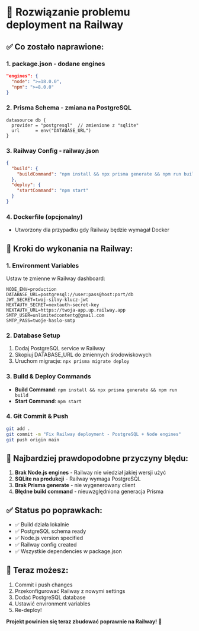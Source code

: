 # 🚀 Rozwiązanie problemu deployment na Railway

## ✅ Co zostało naprawione:

### 1. **package.json - dodane engines**
```json
"engines": {
  "node": ">=18.0.0",
  "npm": ">=8.0.0"
}
```

### 2. **Prisma Schema - zmiana na PostgreSQL**
```prisma
datasource db {
  provider = "postgresql"  // zmienione z "sqlite"
  url      = env("DATABASE_URL")
}
```

### 3. **Railway Config - railway.json**
```json
{
  "build": {
    "buildCommand": "npm install && npx prisma generate && npm run build"
  },
  "deploy": {
    "startCommand": "npm start"
  }
}
```

### 4. **Dockerfile** (opcjonalny)
- Utworzony dla przypadku gdy Railway będzie wymagał Docker

## 🔧 Kroki do wykonania na Railway:

### 1. **Environment Variables**
Ustaw te zmienne w Railway dashboard:
```
NODE_ENV=production
DATABASE_URL=postgresql://user:pass@host:port/db
JWT_SECRET=twoj-silny-klucz-jwt
NEXTAUTH_SECRET=nextauth-secret-key
NEXTAUTH_URL=https://twoja-app.up.railway.app
SMTP_USER=unlimitedcontentg@gmail.com
SMTP_PASS=twoje-haslo-smtp
```

### 2. **Database Setup**
1. Dodaj PostgreSQL service w Railway
2. Skopiuj DATABASE_URL do zmiennych środowiskowych
3. Uruchom migracje: `npx prisma migrate deploy`

### 3. **Build & Deploy Commands**
- **Build Command**: `npm install && npx prisma generate && npm run build`
- **Start Command**: `npm start`

### 4. **Git Commit & Push**
```bash
git add .
git commit -m "Fix Railway deployment - PostgreSQL + Node engines"
git push origin main
```

## 🐛 Najbardziej prawdopodobne przyczyny błędu:

1. **Brak Node.js engines** - Railway nie wiedział jakiej wersji użyć
2. **SQLite na produkcji** - Railway wymaga PostgreSQL
3. **Brak Prisma generate** - nie wygenerowany client
4. **Błędne build command** - nieuwzględniona generacja Prisma

## ✅ Status po poprawkach:
- ✅ Build działa lokalnie
- ✅ PostgreSQL schema ready
- ✅ Node.js version specified
- ✅ Railway config created
- ✅ Wszystkie dependencies w package.json

## 🚀 Teraz możesz:
1. Commit i push changes
2. Przekonfigurować Railway z nowymi settings
3. Dodać PostgreSQL database
4. Ustawić environment variables
5. Re-deploy!

**Projekt powinien się teraz zbudować poprawnie na Railway!** 🎉
